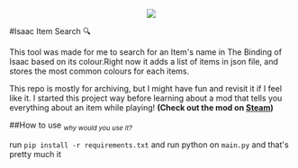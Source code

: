 
<p align="center">
    <img src="https://i2.wp.com/www.nintendo-insider.com/wp-content/uploads/2015/11/the-binding-of-isaac-rebirth-banner.jpg" />
</p>
#Isaac Item Search 🔍

This tool was made for me to search for an Item's name in The Binding of Isaac based on its colour.Right now it adds a list of items in json file, and stores the most common colours for each items.

This repo is mostly for archiving, but I might have fun and revisit it if I feel like it. I started this project way before learning about a mod that tells you everything about an item while playing! <b>(Check out the mod on [Steam](https://steamcommunity.com/sharedfiles/filedetails/?id=836319872))</b>

##How to use
<sub>*why would you use it?*</sub>

run `pip install -r requirements.txt` and run python on `main.py` and that's pretty much it
